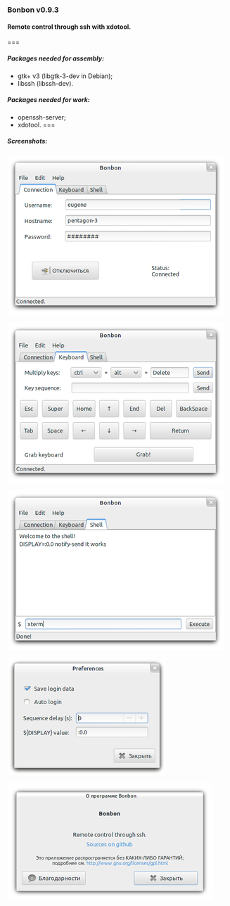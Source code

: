 ### Bonbon v0.9.3
#### Remote control through ssh with xdotool.
===

##### Packages needed for assembly:
 * gtk+ v3 (libgtk-3-dev in Debian);
 * libssh (libssh-dev).

##### Packages needed for work:
 * openssh-server;
 * xdotool.
===

##### Screenshots:

![View of tab Connection](/scr/01_main_1.png?raw=true "View of tab Connection")

![View of tab Keyboard](/scr/02_main_2.png?raw=true "View of tab Keyboard")

![View of tab Shell](/scr/03_main_3.png?raw=true "View of tab Shell")

![View of Preferences window](/scr/04_preferences.png?raw=true "View of preferences window")

![View of About window](/scr/05_about.png?raw=true "View of about window")
